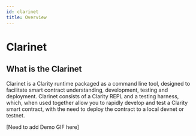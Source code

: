 ```yaml
---
id: clarinet
title: Overview
---
```


# Clarinet

## What is the Clarinet
Clarinet is a Clarity runtime packaged as a command line tool, designed to facilitate smart contract understanding, 
development, testing and deployment. Clarinet consists of a Clarity REPL and a testing harness, 
which, when used together allow you to rapidly develop and test a Clarity smart contract, 
with the need to deploy the contract to a local devnet or testnet.

[Need to add Demo GIF here]
